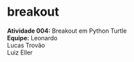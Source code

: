 # breakout
**Atividade 004:** Breakout em Python Turtle <br>
**Equipe:** Leonardo <br>
        Lucas Trovão <br>
        Luiz Eller
